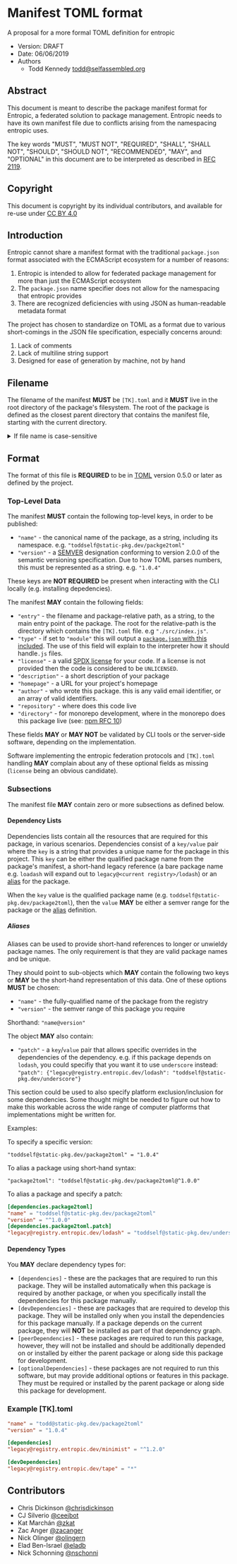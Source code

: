 # Manifest TOML format

A proposal for a more formal TOML definition for entropic

- Version: DRAFT
- Date: 06/06/2019
- Authors
  - Todd Kennedy <todd@selfassembled.org>

## Abstract

This document is meant to describe the package manifest format for Entropic,
a federated solution to package management. Entropic needs to have its own
manifest file due to conflicts arising from the namespacing entropic uses.

The key words "MUST", "MUST NOT", "REQUIRED", "SHALL", "SHALL NOT", "SHOULD",
"SHOULD NOT", "RECOMMENDED", "MAY", and "OPTIONAL" in this document are to be
interpreted as described in [RFC 2119](https://tools.ietf.org/html/rfc2119).

## Copyright

This document is copyright by its individual contributors, and available for
re-use under [CC BY 4.0](https://creativecommons.org/licenses/by/4.0/)

## Introduction

Entropic cannot share a manifest format with the traditional `package.json` format
associated with the ECMAScript ecosystem for a number of reasons:

1. Entropic is intended to allow for federated package management for more than just the ECMAScript ecosystem
1. The `package.json` name specifier does not allow for the namespacing that entropic provides
1. There are recognized deficiencies with using JSON as human-readable metadata format

The project has chosen to standardize on TOML as a format due to various short-comings in the JSON file specification, especially concerns around:

1. Lack of comments
1. Lack of multiline string support
1. Designed for ease of generation by machine, not by hand

## Filename

The filename of the manifest **MUST** be `[TK].toml` and it **MUST** live in
the root directory of the package's filesystem. The root of the package is defined
as the closest parent directory that contains the manifest file, starting with
the current directory.

<details>
<summary>If file name is case-sensitive</summary>
On case-insensitive filesystems, it **MAY** be presented as `[TK].toml` but care
should be taken to preserve case when possible.
</details>

## Format

The format of this file is **REQUIRED** to be in [TOML](https://github.com/toml-lang/toml)
version 0.5.0 or later as defined by the project.

### Top-Level Data

The manifest **MUST** contain the following top-level keys, in order to be published:

- `"name"` - the canonical name of the package, as a string, including its namespace. e.g. `"toddself@static-pkg.dev/packge2toml"`
- `"version"` - a [SEMVER](https://semver.org/) designation conforming to version 2.0.0 of the semantic versioning specification. Due to how TOML parses numbers, this must be represented as a string. e.g. `"1.0.4"`

These keys are **NOT REQUIRED** be present when interacting with the CLI locally (e.g. installing depedencies).

The manifest **MAY** contain the following fields:

- `"entry"` - the filename and package-relative path, as a string, to the main entry point of the package. The root for the relative-path is the directory which contains the `[TK].toml` file. e.g `"./src/index.js"`.
- `"type"` - if set to `"module"` this will output a [`package.json` with this included](https://nodejs.org/api/esm.html#esm_code_package_json_code_code_type_code_field). The use of this field will explain to the interpreter how it should handle`.js` files.
- `"license"` - a valid [SPDX license](https://spdx.org/licenses/) for your code. If a license is not provided then the code is considered to be `UNLICENSED`.
- `"description"` - a short description of your package
- `"homepage"` - a URL for your project's homepage
- `"author"` - who wrote this package. this is any valid email identifier, or an array of valid identifiers.
- `"repository"` - where does this code live
- `"directory"` - for monorepo development, where in the monorepo does this package live (see: [npm RFC 10](https://github.com/npm/rfcs/blob/latest/implemented/0010-monorepo-subdirectory-declaration.md))

These fields **MAY** or **MAY NOT** be validated by CLI tools or the server-side
software, depending on the implementation.

Software implementing the entropic federation protocols and `[TK].toml` handling **MAY** complain about any of these optional fields as missing (`license` being an obvious candidate).

### Subsections

The manifest file **MAY** contain zero or more subsections as defined below.

#### Dependency Lists

Dependencies lists contain all the resources that are required for this package, in various scenarios. Dependencies consist of a `key/value` pair where the `key` is a string that provides a unique name for the package in this project. This `key` can be either the qualified package name from the package's manifest, a short-hand legacy reference (a bare package name e.g. `loadash` will expand out to `legacy@<current registry>/lodash`) or an <a href="#alias">alias</a> for the package.

When the `key` value is the qualified package name (e.g. `toddself@static-pkg.dev/package2toml`), then the `value` **MAY** be either a semver range for the package or the <a href="#alias">alias</a> definition.

<a name="alias"></a>

##### Aliases

Aliases can be used to provide short-hand references to longer or unwieldy package names. The only requirement is that they are valid package names and be unique.

They should point to sub-objects which **MAY** contain the following two keys or **MAY** be the short-hand representation of this data. One of these options **MUST** be chosen:

- `"name"` - the fully-qualified name of the package from the registry
- `"version"` - the semver range of this package you require

Shorthand: `"name@version"`

The object **MAY** also contain:

- `"patch"` - a `key`/`value` pair that allows specific overrides in the dependencies of the dependency. e.g. if this package depends on `lodash`, you could specifiy that you want it to use `underscore` instead: `"patch": {"legacy@registry.entropic.dev/lodash": "toddself@static-pkg.dev/underscore"}`

This section could be used to also specify platform exclusion/inclusion for some dependencies. Some thought might be needed to figure out how to make this workable across the wide range of computer platforms that implementations might be written for.

Examples:

To specify a specific version:

```
"toddself@static-pkg.dev/package2toml" = "1.0.4"
```

To alias a package using short-hand syntax:

```
"package2toml": "toddself@static-pkg.dev/package2toml@^1.0.0"
```

To alias a package and specify a patch:

```toml
[dependencies.package2toml]
"name" = "toddself@static-pkg.dev/package2toml"
"version" = "^1.0.0"
[dependencies.package2toml.patch]
"legacy@registry.entropic.dev/lodash" = "toddself@static-pkg.dev/underscore@1.0.5"
```

#### Dependency Types

You **MAY** declare dependency types for:

- `[dependencies]` - these are the packages that are required to run this package. They will be installed automatically when this package is required by another package, or when you specifically install the dependencies for this package manually.
- `[devDependencies]` - these are packages that are required to develop this package. They will be installed only when you install the dependencies for this package manually. If a package depends on the current package, they will **NOT** be installed as part of that dependency graph.
- `[peerDependencies]` - these packages are required to run this package, however, they will not be installed and should be additionally depended on or installed by either the parent package or along side this package for development.
- `[optionalDependencies]` - these packages are not required to run this software, but may provide additional options or features in this package. They must be required or installed by the parent package or along side this package for development.

### Example [TK].toml

```toml
"name" = "todd@static-pkg.dev/package2toml"
"version" = "1.0.4"

[dependencies]
"legacy@registry.entropic.dev/minimist" = "^1.2.0"

[devDependencies]
"legacy@registry.entropic.dev/tape" = "*"
```

## Contributors

- Chris Dickinson [@chrisdickinson](https://github.com/chrisdickinson)
- CJ Silverio [@ceejbot](https://github.com/ceejbot)
- Kat Marchán [@zkat](https://github.com/zkat)
- Zac Anger [@zacanger](https://github.com/zacanger)
- Nick Olinger [@olingern](https://github.com/olingern)
- Elad Ben-Israel [@eladb](https://github.com/eladb)
- Nick Schonning [@nschonni](https://githuib.com/nschonni)
